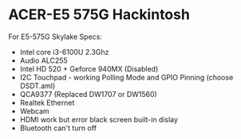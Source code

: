 # ACER-E5 575G Hackintosh 
For E5-575G Skylake
Specs:
- Intel core i3-6100U 2.3Ghz
- Audio ALC255
- Intel HD 520 + Geforce 940MX (Disabled)
- I2C Touchpad - working Polling Mode and GPIO Pinning (choose DSDT.aml)
- QCA9377 (Replaced DW1707 or DW1560)
- Realtek Ethernet 
- Webcam
- HDMI work but error black screen built-in dislay
- Bluetooth can't turn off
